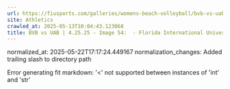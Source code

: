 ```yaml
---
url: https://fiusports.com/galleries/womens-beach-volleyball/bvb-vs-uab-4-25-25/image-54/357/62853/
site: Athletics
crawled_at: 2025-05-13T10:04:43.123068
title: BVB vs UAB | 4.25.25 - Image 54:  - Florida International University
---
```

normalized_at: 2025-05-22T17:17:24.449167
normalization_changes: Added trailing slash to directory path

Error generating fit markdown: '<' not supported between instances of 'int' and 'str'